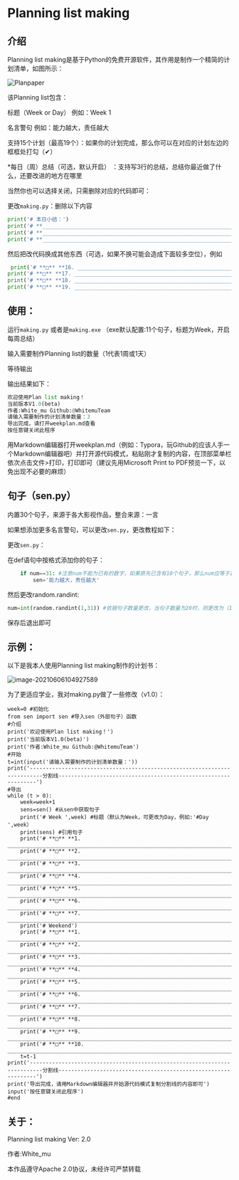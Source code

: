 # Planning list making

## 介绍

Planning list making是基于Python的免费开源软件，其作用是制作一个精简的计划清单，如图所示：

![Planpaper](https://cdn.jsdelivr.net/gh/WhitemuTeam/web-img/planpaper.png)

该Planning list包含：

标题（Week or Day） 例如：Week 1

名言警句 例如：能力越大，责任越大

支持15个计划（最高19个）：如果你的计划完成，那么你可以在对应的计划左边的框框处打勾（✔）

*每日（周）总结（可选，默认开启） ：支持写3行的总结，总结你最近做了什么，还要改进的地方在哪里

当然你也可以选择关闭，只需删除对应的代码即可：

更改`making.py`：删除以下内容

```python
print('# 本日小结：')
print('# **________________________________________________________________________________________________________________________________________________**')
print('# **________________________________________________________________________________________________________________________________________________**')
print('# **________________________________________________________________________________________________________________________________________________**')
```

然后把改代码换成其他东西（可选，如果不换可能会造成下面较多空位），例如

```python
 print('# **□** **16. _______________________________________________________________________________________________________________________________**')
print('# **□** **17. _______________________________________________________________________________________________________________________________**')
print('# **□** **18. _______________________________________________________________________________________________________________________________**')
print('# **□** **19. _______________________________________________________________________________________________________________________________**')
```

## 使用：

运行`making.py` 或者是`making.exe` （exe默认配置:11个句子，标题为Week，开启每周总结）

输入需要制作Planning list的数量（1代表1周或1天）

等待输出

输出结果如下：

```Python
欢迎使用Plan list making！
当前版本V1.0(beta)
作者:White_mu Github:@WhitemuTeam
请输入需要制作的计划清单数量：3
导出完成，请打开weekplan.md查看
按任意键关闭此程序
```

用Markdown编辑器打开weekplan.md（例如：Typora，玩Github的应该人手一个Markdown编辑器吧）并打开源代码模式，粘贴刚才复制的内容，在顶部菜单栏依次点击文件>打印，打印即可（建议先用Microsoft Print to PDF预览一下，以免出现不必要的麻烦）

## 句子（sen.py）

内置30个句子，来源于各大影视作品，整合来源：一言

如果想添加更多名言警句，可以更改`sen.py`，更改教程如下：

更改`sen.py`：

在def语句中按格式添加你的句子：

```python
	if num==31: #注意num不能为已有的数字，如果原先已含有10个句子，那么num应等于10+1，则11
		sen='能力越大，责任越大'
```

然后更改random.randint:

```python
num=int(random.randint(1,31)) #依据句子数量更改，当句子数量为20时，则更改为（1,20）
```

保存后退出即可

## 示例：

以下是我本人使用Planning list making制作的计划书：

![image-20210606104927589](https://cdn.jsdelivr.net/gh/WhitemuTeam/web-img/realplanpaper.jpg)

为了更适应学业，我对making.py做了一些修改（v1.0）：

```
week=0 #初始化
from sen import sen #导入sen（外部句子）函数
#介绍
print('欢迎使用Plan list making！') 
print('当前版本V1.0(beta)')
print('作者:White_mu Github:@WhitemuTeam')
#开始
t=int(input('请输入需要制作的计划清单数量：'))
print('--------------------------------------------------------------------------分割线---------------------------------------------------------------')
#导出
while (t > 0):
    week=week+1
    sens=sen() #从sen中获取句子
    print('# Week ',week) #标题（默认为Week，可更改为Day，例如:'#Day ',week）
    print(sens) #引用句子
    print('# **□** **1. _______________________________________________________________________________________________________________________________**')
    print('# **□** **2. _______________________________________________________________________________________________________________________________**')
    print('# **□** **3. _______________________________________________________________________________________________________________________________**')
    print('# **□** **4. _______________________________________________________________________________________________________________________________**')
    print('# **□** **5. _______________________________________________________________________________________________________________________________**')
    print('# **□** **6. _______________________________________________________________________________________________________________________________**')
    print('# **□** **7. _______________________________________________________________________________________________________________________________**')
    print('# Weekend')
    print('# **□** **1. _______________________________________________________________________________________________________________________________**')
    print('# **□** **2. _______________________________________________________________________________________________________________________________**')
    print('# **□** **3. _______________________________________________________________________________________________________________________________**')
    print('# **□** **4. _______________________________________________________________________________________________________________________________**')
    print('# **□** **5. _______________________________________________________________________________________________________________________________**')
    print('# **□** **6. _______________________________________________________________________________________________________________________________**')
    print('# **□** **7. _______________________________________________________________________________________________________________________________**')
    print('# **□** **8. _______________________________________________________________________________________________________________________________**')
    print('# **□** **9. _______________________________________________________________________________________________________________________________**')
    print('# **□** **10. ______________________________________________________________________________________________________________________________**')
    t=t-1
print('--------------------------------------------------------------------------分割线---------------------------------------------------------------')
print('导出完成，请用Markdown编辑器并开始源代码模式复制分割线的内容即可')
input('按任意键关闭此程序')
#end
```

## 关于：

Planning list making Ver: 2.0

作者:White_mu

本作品遵守Apache 2.0协议，未经许可严禁转载